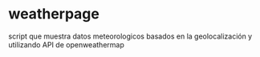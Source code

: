 # weatherpage

script que muestra datos meteorologicos basados en la geolocalización y utilizando API de openweathermap
